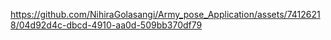 

https://github.com/NihiraGolasangi/Army_pose_Application/assets/74126218/04d92d4c-dbcd-4910-aa0d-509bb370df79

